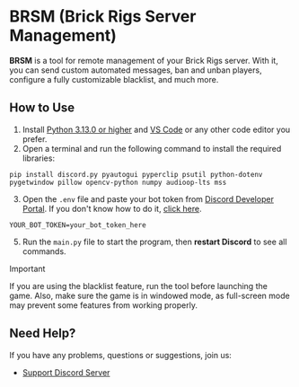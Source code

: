 # BRSM (Brick Rigs Server Management)
**BRSM** is a tool for remote management of your Brick Rigs server. With it, you can send custom automated messages, ban and unban players, configure a fully customizable blacklist, and much more.
## How to Use
1. Install [Python 3.13.0 or higher](https://www.python.org/downloads/) and [VS Code](https://code.visualstudio.com) or any other code editor you prefer.
2. Open a terminal and run the following command to install the required libraries:
```
pip install discord.py pyautogui pyperclip psutil python-dotenv pygetwindow pillow opencv-python numpy audioop-lts mss
```
3. Open the `.env` file and paste your bot token from [Discord Developer Portal](https://discord.com/developers/applications). If you don't know how to do it, [click here](https://www.upwork.com/resources/how-to-make-discord-bot).
```
YOUR_BOT_TOKEN=your_bot_token_here
```
5. Run the `main.py` file to start the program, then **restart Discord** to see all commands.
> [!IMPORTANT]
If you are using the blacklist feature, run the tool before launching the game. Also, make sure the game is in windowed mode, as full-screen mode may prevent some features from working properly.
## Need Help?
If you have any problems, questions or suggestions, join us:
- [Support Discord Server](https://discord.gg/Wnm5UEZHxR)
